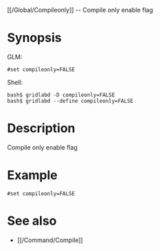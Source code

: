 [[/Global/Compileonly]] -- Compile only enable flag

# Synopsis
GLM:
~~~
#set compileonly=FALSE
~~~
Shell:
~~~
bash$ gridlabd -D compileonly=FALSE
bash$ gridlabd --define compileonly=FALSE
~~~

# Description

Compile only enable flag

# Example

~~~
#set compileonly=FALSE
~~~

# See also
* [[/Command/Compile]]